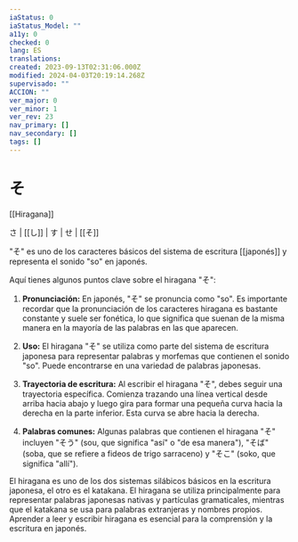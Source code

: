 ```yaml
---
iaStatus: 0
iaStatus_Model: ""
a11y: 0
checked: 0
lang: ES
translations: 
created: 2023-09-13T02:31:06.000Z
modified: 2024-04-03T20:19:14.268Z
supervisado: ""
ACCION: ""
ver_major: 0
ver_minor: 1
ver_rev: 23
nav_primary: []
nav_secondary: []
tags: []
---
```

# そ

[[Hiragana]] 

さ | [[し]] | す | せ | [[そ]]

"そ" es uno de los caracteres básicos del sistema de escritura [[japonés]] y representa el sonido "so" en japonés.

Aquí tienes algunos puntos clave sobre el hiragana "そ":

1. **Pronunciación:** En japonés, "そ" se pronuncia como "so". Es importante recordar que la pronunciación de los caracteres hiragana es bastante constante y suele ser fonética, lo que significa que suenan de la misma manera en la mayoría de las palabras en las que aparecen.
    
2. **Uso:** El hiragana "そ" se utiliza como parte del sistema de escritura japonesa para representar palabras y morfemas que contienen el sonido "so". Puede encontrarse en una variedad de palabras japonesas.
    
3. **Trayectoria de escritura:** Al escribir el hiragana "そ", debes seguir una trayectoria específica. Comienza trazando una línea vertical desde arriba hacia abajo y luego gira para formar una pequeña curva hacia la derecha en la parte inferior. Esta curva se abre hacia la derecha.
    
4. **Palabras comunes:** Algunas palabras que contienen el hiragana "そ" incluyen "そう" (sou, que significa "así" o "de esa manera"), "そば" (soba, que se refiere a fideos de trigo sarraceno) y "そこ" (soko, que significa "allí").
    
El hiragana es uno de los dos sistemas silábicos básicos en la escritura japonesa, el otro es el katakana. El hiragana se utiliza principalmente para representar palabras japonesas nativas y partículas gramaticales, mientras que el katakana se usa para palabras extranjeras y nombres propios. Aprender a leer y escribir hiragana es esencial para la comprensión y la escritura en japonés.